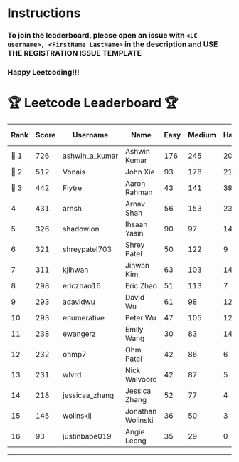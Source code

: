 # Instructions
### To join the leaderboard, please open an issue with `<LC username>, <FirstName LastName>` in the description and USE THE REGISTRATION ISSUE TEMPLATE
### Happy Leetcoding!!!


# 🏆 Leetcode Leaderboard 🏆

| Rank | Score | Username       | Name | Easy | Medium | Hard | Problems Solved |
|------|----------------|-----------------|-------------------|--------------|--------------|--------------|--------------|
| 🥇 1 | 726 | ashwin_a_kumar | Ashwin Kumar | 176 | 245 | 20 | 441 |
| 🥈 2 | 512 | Vonais | John Xie | 93 | 178 | 21 | 292 |
| 🥉 3 | 442 | Flytre | Aaron Rahman | 43 | 141 | 39 | 223 |
| 4 | 431 | arnsh | Arnav Shah | 56 | 153 | 23 | 232 |
| 5 | 326 | shadowion | Ihsaan Yasin | 90 | 97 | 14 | 201 |
| 6 | 321 | shreypatel703 | Shrey Patel | 50 | 122 | 9 | 181 |
| 7 | 311 | kjihwan | Jihwan Kim | 63 | 103 | 14 | 180 |
| 8 | 298 | ericzhao16 | Eric Zhao | 51 | 113 | 7 | 171 |
| 9 | 293 | adavidwu | David Wu | 61 | 98 | 12 | 171 |
| 10 | 293 | enumerative | Peter Wu | 47 | 105 | 12 | 164 |
| 11 | 238 | ewangerz | Emily Wang | 30 | 83 | 14 | 127 |
| 12 | 232 | ohmp7 | Ohm Patel | 42 | 86 | 6 | 134 |
| 13 | 231 | wlvrd | Nick Walvoord | 42 | 87 | 5 | 134 |
| 14 | 218 | jessicaa_zhang | Jessica Zhang | 52 | 77 | 4 | 133 |
| 15 | 145 | wolinskij | Jonathan Wolinski | 36 | 50 | 3 | 89 |
| 16 | 93 | justinbabe019 | Angie Leong | 35 | 29 | 0 | 64 |
---